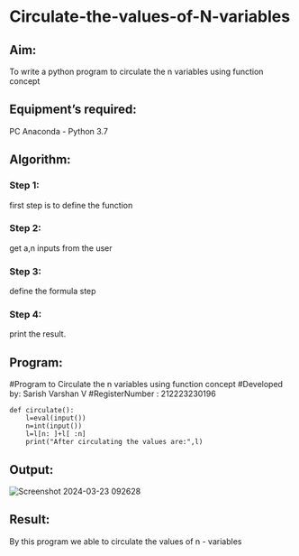 # Circulate-the-values-of-N-variables
## Aim:
To write a python program to circulate the n variables using function concept
## Equipment’s required:
PC
Anaconda - Python 3.7
## Algorithm: 
### Step 1: 
first step is to define the function
### Step 2: 
get a,n inputs from the user
### Step 3: 
define the formula step
### Step 4: 
print the result.

## Program:
#Program to Circulate the n variables using function concept
#Developed by: Sarish Varshan V
#RegisterNumber : 212223230196
```
def circulate():
    l=eval(input())
    n=int(input())
    l=l[n: ]+l[ :n]
    print("After circulating the values are:",l)
```


## Output:
![Screenshot 2024-03-23 092628](https://github.com/sarishvarshan/Circulate-the-values-of-N-variables/assets/152167665/94b9c58c-6258-460a-b3e6-f30113c96f63)


## Result:
By this program we able to circulate the values of n - variables

